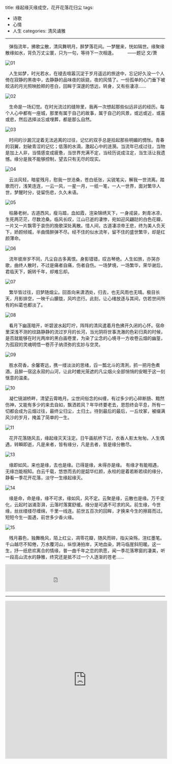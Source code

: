 title: 缘起缘灭缘成空，花开花落花归尘
tags: 
  - 诗歌 
  - 心情
  - 人生
categories: 清风诵雅
---
&#160; &#160;弹指流年，拂歌尘散，清风舞明月，醉梦落花间。一梦醒来，恍如隔世。缘聚缘散缘如水，背负万丈尘寰，只为一句，等待下一次相逢。
&#160; &#160; &#160; &#160;          ——题记  文/萧 

![01](/static/images/2016-06-25/01.jpg)
<!-- more -->
&#160; &#160;人生如梦，时光若水，在褪去喧嚣沉淀于岁月遥远的旅途中，忘记好久没一个人倚在寂静的黑夜中，去静静的品味夜的妖娆，夜的风情了。一份孤单的心门垂下被皎洁的月光照映脸颊的苍白，回眸于深邃的悠远，转身，又有些凄凉……

![02](/static/images/2016-06-25/02.jpg)

&#160; &#160;生命是一场幻觉。在时光流过的缝隙里，我再一次想起那些似远非远的经历。每个人心中都有一座城，那里有属于自己的故事，属于自己的风景，或远或近，或喜或悲，然后选择淡忘或埋葬，都是那么自然。

![03](/static/images/2016-06-25/03.jpg)

&#160; &#160;时间的沙漏沉淀着无法逃离的过往，记忆的双手总是拾起那些明媚的惆怅。青春的羽翼，划破青涩的记忆；低落的水滴，激起心中的涟漪。当流年已成过往，当物是加上人非，当情感变成疲惫，当世界充满不定，当经历说成注定，当生活让我遗憾。缘分是我不能够控制，望去只有无尽的现实。

![04](/static/images/2016-06-25/04.jpg)

&#160; &#160;云淡风轻，暗星残月，慰我一世沧桑，苍白纸张，尖锐笔尖，解我一世流离。踏歌而行，浅笑连连，一云一风，一星一月，一纸一笔，一人一世界，面对繁华人世，梦醒时分，徒留伤悲，久久未语。

![05](/static/images/2016-06-25/05.jpg)

&#160; &#160;枯藤老树，古道西风，瘦马踏，血如霞，渲染锦绣天下，一身戎装，刺青冰凉，生死两茫茫，尽数沧桑。临风长叹，江山已逝的凄惨，宛如迎风翩跹的白色花瓣，一片又一片飘零于哀伤的挽歌深处离散。惜人间，古道凄凉帝王悲，终为美人负天下，娇颜倾城，半曲情醉弹不尽。经不住的似水流年，留不住的盛世繁华，却是红颜薄命。

![06](/static/images/2016-06-25/06.jpg)

&#160; &#160;流年彼岸岁不同，凡尘自古多离恨。身影错错，叹古琴绝。人生如旅，亦哭亦歌，曲终人散时，不过是痛者自痛，伤者自伤。一场梦境，一场繁华，荣华谢后，君临天下，婉转千年，却难忘却。

![07](/static/images/2016-06-25/07.jpg)

&#160; &#160;繁华皆过往，旧梦随烟尘。回首向来潇洒处，归去，也无风雨也无晴。极目长天，月影排空，一映千山朦胧，风吟恣行。此刻，让心绪放逐与其间，仿若世间所有的纠葛也都淡了。

![08](/static/images/2016-06-25/08.jpg)

&#160; &#160;看月下幽莲暗开，听碧波水起叮咛，阵阵的清风遣着月色拂开久闭的心怀。宿命里深浅不测的纹路静静的流过岁月的长河，当光阴将世事洗澈的色彩归真的时候，是否就能够在时光两岸的黑白画卷里，为染了尘念的心境寻一方收卷云烟的幽篁，为孤寂的灵魂明悟一卷芥子纳须弥的玄妙与空灵。

![09](/static/images/2016-06-25/09.jpg)

&#160; &#160;胜水荷香，余馨寄远，携一缕淡淡的思绪，舀一瓢北斗的清洌，抓一把月色煮酒，且醉一宿这永寂的山河，让此时蟾光笼遮的凡尘烟火全部悄悄的安眠于这一刻惬意的温柔。

![10](/static/images/2016-06-25/10.jpg)

&#160; &#160;凝伫镜湖桥畔，清望云霄皓月。尘世间俗念的纠缠，有过多少的心碎断肠、黯然伤神，又能有多少的来去自如，飘洒若风？年华终要老去，恩怨终会平息，所有一切都会成为云烟过往，最终尘归尘，土归土。待到最后的最后，一丘坟冢，被缀满风沙的岁月，掩盖了简单的一生。

![11](/static/images/2016-06-25/11.jpg)

&#160; &#160;花开花落随风去，缘起缘灭天注定。日午画航桥下过，衣香人影太匆匆。人生偶遇，转瞬即逝，凡是来者，皆有缘分，凡是去者，皆是缘分散尽。 

![13](/static/images/2016-06-25/12.jpg)

&#160; &#160;缘即如风，来也是缘，去也是缘。已得是缘，未得亦是缘。 有缘才有能相遇，无缘岂能相知。白云千载，悠悠而去的是韶华红颜，永柱的是着若断若续的缘分，静看一季花开花落，淡守一生缘起缘灭。

![14](/static/images/2016-06-25/13.jpg)

&#160; &#160;缘是命，命是缘，缘不可求，缘如风，风不定。云聚是缘，云散也是缘。万千变化，云起时汹涌澎湃，云落时落寞舒缓。缘分是可遇不可求的风。前生缘，今世缘，丝丝缕缕尽缠绵，千里一线连。前世五百次的回眸，才换来今生的擦肩而过。短短今生一面遇，前世多少香火缘。

![15](/static/images/2016-06-25/14.jpg)

&#160; &#160;残月暮色，独舞晚风，陌上红尘，凋零花瓣，随风而碎，指尖染殇，渲红墨笔。千山越尽不知倦，万水覆河山，纵惊涛拍岸，天地血染，跨马临崖斜阳暖。这一生，抒一纸悲欢离合的情缘，普一曲千年之恋的夙愿，闻一季花落寒窗的凄美，听一段高山流水的静雅，终究还是抵不过一个人逐渐的苍老…… 

<iframe frameborder="no" border="0" marginwidth="0" marginheight="0" width=330 height=86 src="http://music.163.com/outchain/player?type=2&id=25876796&auto=1 height=66"></iframe>

<!-- <embed src="http://player.youku.com/player.php/sid/XODYwMTE4NDg=/v.swf" allowFullScreen="true" quality="high" width="480" height="400" align="middle" allowScriptAccess="always" type="application/x-shockwave-flash"></embed> -->

---

<iframe height=498 width=510 src="http://player.youku.com/embed/XODYwMTE4NDg=" frameborder=0 allowfullscreen></iframe>